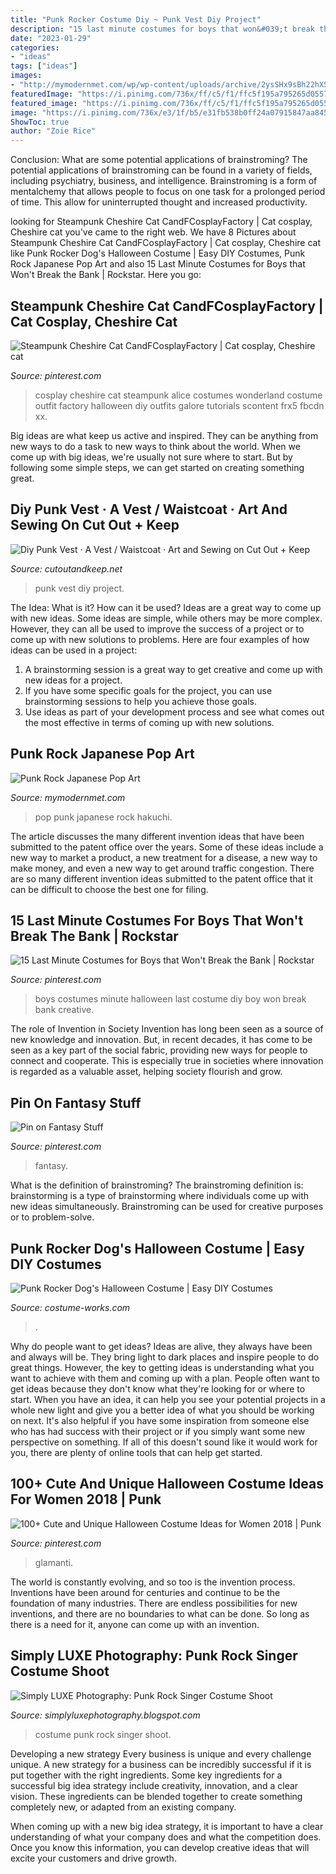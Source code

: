 ```yaml
---
title: "Punk Rocker Costume Diy ~ Punk Vest Diy Project"
description: "15 last minute costumes for boys that won&#039;t break the bank"
date: "2023-01-29"
categories:
- "ideas"
tags: ["ideas"]
images:
- "http://mymodernmet.com/wp/wp-content/uploads/archive/2ysSHx9sBh22hXSu2k6v_1082065121.jpeg"
featuredImage: "https://i.pinimg.com/736x/ff/c5/f1/ffc5f195a795265d05572cd3d9487d51.jpg"
featured_image: "https://i.pinimg.com/736x/ff/c5/f1/ffc5f195a795265d05572cd3d9487d51.jpg"
image: "https://i.pinimg.com/736x/e3/1f/b5/e31fb538b0ff24a07915847aa8453b2f--halloween-costumes-for-boys-diy-costumes.jpg"
ShowToc: true
author: "Zoie Rice"
---
```



Conclusion: What are some potential applications of brainstroming?
The potential applications of brainstroming can be found in a variety of fields, including psychiatry, business, and intelligence. Brainstroming is a form of mentalchemy that allows people to focus on one task for a prolonged period of time. This allow for uninterrupted thought and increased productivity.

	

		
looking for Steampunk Cheshire Cat CandFCosplayFactory | Cat cosplay, Cheshire cat you've came to the right web. We have 8 Pictures about Steampunk Cheshire Cat CandFCosplayFactory | Cat cosplay, Cheshire cat like Punk Rocker Dog&#039;s Halloween Costume | Easy DIY Costumes, Punk Rock Japanese Pop Art and also 15 Last Minute Costumes for Boys that Won&#039;t Break the Bank | Rockstar. Here you go:
		
    
## Steampunk Cheshire Cat CandFCosplayFactory | Cat Cosplay, Cheshire Cat

<img loading=lazy src="https://i.pinimg.com/736x/00/5f/e4/005fe4d76d935d8d97066f8dbaf90bbc.jpg" onerror="this.onerror=null;this.src='https://tse1.mm.bing.net/th?id=OIP.TvadUuALMGl_Y-MINQMWhQHaL7&amp;pid=15.1';" alt="Steampunk Cheshire Cat CandFCosplayFactory | Cat cosplay, Cheshire cat">

_Source: pinterest.com_

>cosplay cheshire cat steampunk alice costumes wonderland costume outfit factory halloween diy outfits galore tutorials scontent frx5 fbcdn xx. 

	

Big ideas are what keep us active and inspired. They can be anything from new ways to do a task to new ways to think about the world. When we come up with big ideas, we're usually not sure where to start. But by following some simple steps, we can get started on creating something great.

    
## Diy Punk Vest · A Vest / Waistcoat · Art And Sewing On Cut Out + Keep

<img loading=lazy src="http://images.coplusk.net/project_images/131827/image/full_100_0511.jpg" onerror="this.onerror=null;this.src='https://tse2.mm.bing.net/th?id=OIP.Ummb64D3FSZ9oSa2_TYUigHaJ4&amp;pid=15.1';" alt="Diy Punk Vest · A Vest / Waistcoat · Art and Sewing on Cut Out + Keep">

_Source: cutoutandkeep.net_

>punk vest diy project. 

	

The Idea: What is it? How can it be used?
Ideas are a great way to come up with new ideas. Some ideas are simple, while others may be more complex. However, they can all be used to improve the success of a project or to come up with new solutions to problems. Here are four examples of how ideas can be used in a project: 
1. A brainstorming session is a great way to get creative and come up with new ideas for a project.
2. If you have some specific goals for the project, you can use brainstorming sessions to help you achieve those goals.
3. Use ideas as part of your development process and see what comes out the most effective in terms of coming up with new solutions.

    
## Punk Rock Japanese Pop Art

<img loading=lazy src="http://mymodernmet.com/wp/wp-content/uploads/archive/2ysSHx9sBh22hXSu2k6v_1082065121.jpeg" onerror="this.onerror=null;this.src='https://tse4.mm.bing.net/th?id=OIP.BIGf96bqpJWsnFVqg9tItQHaKd&amp;pid=15.1';" alt="Punk Rock Japanese Pop Art">

_Source: mymodernmet.com_

>pop punk japanese rock hakuchi. 

	

The article discusses the many different invention ideas that have been submitted to the patent office over the years. Some of these ideas include a new way to market a product, a new treatment for a disease, a new way to make money, and even a new way to get around traffic congestion. There are so many different invention ideas submitted to the patent office that it can be difficult to choose the best one for filing.

    
## 15 Last Minute Costumes For Boys That Won&#039;t Break The Bank | Rockstar

<img loading=lazy src="https://i.pinimg.com/736x/e3/1f/b5/e31fb538b0ff24a07915847aa8453b2f--halloween-costumes-for-boys-diy-costumes.jpg" onerror="this.onerror=null;this.src='https://tse4.mm.bing.net/th?id=OIP.U2_tVxF6LjDkzhIzqOgT7gHaLH&amp;pid=15.1';" alt="15 Last Minute Costumes for Boys that Won&#039;t Break the Bank | Rockstar">

_Source: pinterest.com_

>boys costumes minute halloween last costume diy boy won break bank creative. 

	

The role of Invention in Society
Invention has long been seen as a source of new knowledge and innovation. But, in recent decades, it has come to be seen as a key part of the social fabric, providing new ways for people to connect and cooperate. This is especially true in societies where innovation is regarded as a valuable asset, helping society flourish and grow.

    
## Pin On Fantasy Stuff

<img loading=lazy src="https://i.pinimg.com/736x/ff/c5/f1/ffc5f195a795265d05572cd3d9487d51.jpg" onerror="this.onerror=null;this.src='https://tse4.mm.bing.net/th?id=OIP.un6QP_fAQmrevklLN1mm1AHaNA&amp;pid=15.1';" alt="Pin on Fantasy Stuff">

_Source: pinterest.com_

>fantasy. 

	

What is the definition of brainstroming?
The brainstroming definition is:
brainstorming is a type of brainstorming where individuals come up with new ideas simultaneously. Brainstroming can be used for creative purposes or to problem-solve.

    
## Punk Rocker Dog&#039;s Halloween Costume | Easy DIY Costumes

<img loading=lazy src="https://photos.costume-works.com/full/punk_rocker2.jpg" onerror="this.onerror=null;this.src='https://tse1.mm.bing.net/th?id=OIP.pHI6IVU4BiHfih-WDmU94wHaLU&amp;pid=15.1';" alt="Punk Rocker Dog&#039;s Halloween Costume | Easy DIY Costumes">

_Source: costume-works.com_

>. 

	

Why do people want to get ideas?
Ideas are alive, they always have been and always will be. They bring light to dark places and inspire people to do great things. However, the key to getting ideas is understanding what you want to achieve with them and coming up with a plan. 
People often want to get ideas because they don't know what they're looking for or where to start. When you have an idea, it can help you see your potential projects in a whole new light and give you a better idea of what you should be working on next. It's also helpful if you have some inspiration from someone else who has had success with their project or if you simply want some new perspective on something. If all of this doesn't sound like it would work for you, there are plenty of online tools that can help get started.

    
## 100+ Cute And Unique Halloween Costume Ideas For Women 2018 | Punk

<img loading=lazy src="https://i.pinimg.com/736x/c5/d7/0c/c5d70cef71d2983d43661df4210e87b0.jpg" onerror="this.onerror=null;this.src='https://tse3.mm.bing.net/th?id=OIP.cbwO0na9sHNsH-Xh8ZHvHwAAAA&amp;pid=15.1';" alt="100+ Cute and Unique Halloween Costume Ideas for Women 2018 | Punk">

_Source: pinterest.com_

>glamanti. 

	

The world is constantly evolving, and so too is the invention process. Inventions have been around for centuries and continue to be the foundation of many industries. There are endless possibilities for new inventions, and there are no boundaries to what can be done. So long as there is a need for it, anyone can come up with an invention.

    
## Simply LUXE Photography: Punk Rock Singer Costume Shoot

<img loading=lazy src="http://2.bp.blogspot.com/-nPv7q99XFq8/UIGj0XcAh5I/AAAAAAAAfSE/gwDyImyZS0I/s1600/bellahallowsl3.jpg" onerror="this.onerror=null;this.src='https://tse3.mm.bing.net/th?id=OIP.iI6yU3b5MJUcIWDbRHYdywHaLK&amp;pid=15.1';" alt="Simply LUXE Photography: Punk Rock Singer Costume Shoot">

_Source: simplyluxephotography.blogspot.com_

>costume punk rock singer shoot. 

	

Developing a new strategy
Every business is unique and every challenge unique. A new strategy for a business can be incredibly successful if it is put together with the right ingredients. 
Some key ingredients for a successful big idea strategy include creativity, innovation, and a clear vision. These ingredients can be blended together to create something completely new, or adapted from an existing company. 

When coming up with a new big idea strategy, it is important to have a clear understanding of what your company does and what the competition does. Once you know this information, you can develop creative ideas that will excite your customers and drive growth.

